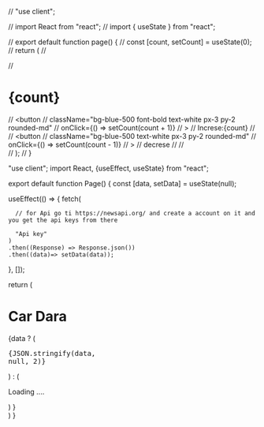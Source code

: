 // "use client";

// import React from "react";
// import { useState } from "react";

// export default function page() {
//   const [count, setCount] = useState(0);
//   return (
//     <div>
//       <h1 className="text-4xl font-bold">{count}</h1>
//       <button
//         className="bg-blue-500 font-bold text-white px-3 py-2 rounded-md"
//         onClick={() => setCount(count + 1)}
//       >
//         Increse:{count}
//       </button>
//       <button
//         className="bg-blue-500 text-white px-3 py-2 rounded-md"
//         onClick={() => setCount(count - 1)}
//       >
//         decrese
//       </button>
//     </div>
//   );
// }

"use client";
import React, {useEffect, useState} from "react";

export default function Page() {
  const [data, setData] = useState(null);

  useEffect(() => {
    fetch(

      // for Api go ti https://newsapi.org/ and create a account on it and you get the api keys from there

      "Api key" 
    )
    .then((Response) => Response.json())
    .then((data)=> setData(data));
  }, []);

  return (
    <div>
      <h1>Car Dara</h1>
      {data ? (
        <pre>{JSON.stringify(data, null, 2)}</pre>
      ) : (
        <p>Loading ....</p>
      )
    }
    </div>
  )
}